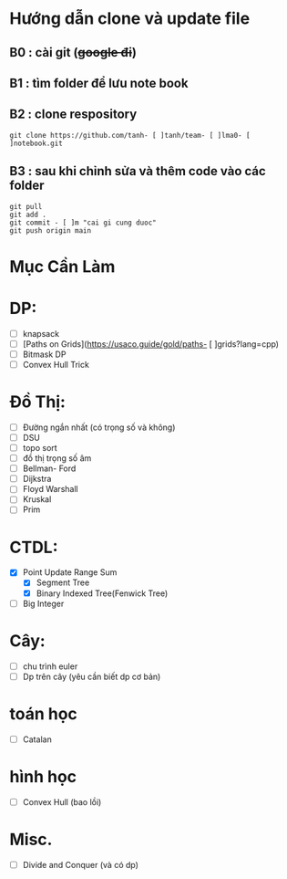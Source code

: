 # Hướng dẫn clone và update file
## B0 : cài git (~~google đi~~)
## B1 : tìm folder để lưu note book
## B2 : clone respository
```
git clone https://github.com/tanh- [ ]tanh/team- [ ]lma0- [ ]notebook.git
```
## B3 : sau khi chỉnh sửa và thêm code vào các folder
```
git pull
git add .
git commit - [ ]m "cai gi cung duoc"
git push origin main
```
# Mục Cần Làm
# DP:
- [ ] knapsack
- [ ] [Paths on Grids](https://usaco.guide/gold/paths- [ ]grids?lang=cpp)
- [ ] Bitmask DP
- [ ] Convex Hull Trick
# Đồ Thị:
- [ ] Đường ngắn nhất (có trọng số và không)
- [ ] DSU
- [ ] topo sort
- [ ] đồ thị trọng số âm
- [ ] Bellman- Ford
- [ ] Dijkstra
- [ ] Floyd Warshall
- [ ] Kruskal
- [ ] Prim
# CTDL:
- [x] Point Update Range Sum 
    - [x] Segment Tree 
    - [x] Binary Indexed Tree(Fenwick Tree) 
- [ ] Big Integer
# Cây:
- [ ] chu trình euler
- [ ] Dp trên cây (yêu cần biết dp cơ bản)
# toán học
- [ ] Catalan
# hình học
- [ ] Convex Hull (bao lồi)
# Misc.
- [ ] Divide and Conquer (và có dp)
